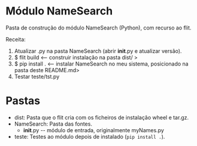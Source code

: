 # Módulo NameSearch
Pasta de construção do módulo NameSearch (Python), com recurso ao flit.

Receita:

1. Atualizar .py na pasta NameSearch (abrir __init__.py e atualizar versão).
2. $ flit build                         <-- construir instalação na pasta dist/ >
3. $ pip install .                      <-- instalar NameSearch no meu sistema, posicionado na pasta deste README.md>
4. Testar teste/tst.py


# Pastas

- dist: Pasta que o flit cria com os ficheiros de instalação wheel e tar.gz.
- NameSearch: Pasta das fontes.
  - __init__.py -- módulo de entrada, originalmente myNames.py
- teste: Testes ao módulo depois de instalado (`pip install .`).


